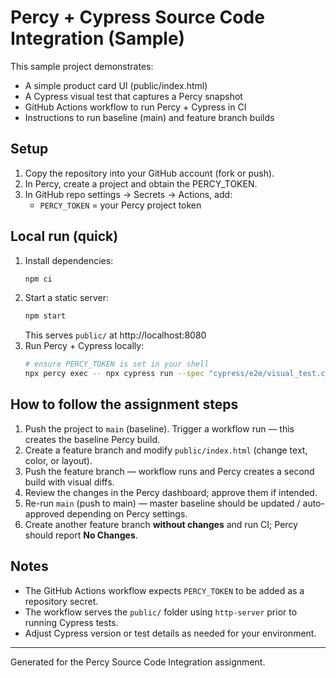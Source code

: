 # Percy + Cypress Source Code Integration (Sample)

This sample project demonstrates:
- A simple product card UI (public/index.html)
- A Cypress visual test that captures a Percy snapshot
- GitHub Actions workflow to run Percy + Cypress in CI
- Instructions to run baseline (main) and feature branch builds

## Setup

1. Copy the repository into your GitHub account (fork or push).
2. In Percy, create a project and obtain the PERCY_TOKEN.
3. In GitHub repo settings -> Secrets -> Actions, add:
   - `PERCY_TOKEN` = your Percy project token

## Local run (quick)

1. Install dependencies:
   ```bash
   npm ci
   ```
2. Start a static server:
   ```bash
   npm start
   ```
   This serves `public/` at http://localhost:8080
3. Run Percy + Cypress locally:
   ```bash
   # ensure PERCY_TOKEN is set in your shell
   npx percy exec -- npx cypress run --spec "cypress/e2e/visual_test.cy.js"
   ```

## How to follow the assignment steps

1. Push the project to `main` (baseline). Trigger a workflow run — this creates the baseline Percy build.
2. Create a feature branch and modify `public/index.html` (change text, color, or layout).
3. Push the feature branch — workflow runs and Percy creates a second build with visual diffs.
4. Review the changes in the Percy dashboard; approve them if intended.
5. Re-run `main` (push to main) — master baseline should be updated / auto-approved depending on Percy settings.
6. Create another feature branch **without changes** and run CI; Percy should report **No Changes**.

## Notes

- The GitHub Actions workflow expects `PERCY_TOKEN` to be added as a repository secret.
- The workflow serves the `public/` folder using `http-server` prior to running Cypress tests.
- Adjust Cypress version or test details as needed for your environment.

----
Generated for the Percy Source Code Integration assignment.